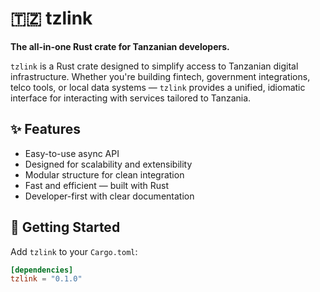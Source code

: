 
# 🇹🇿 tzlink

**The all-in-one Rust crate for Tanzanian developers.**

`tzlink` is a Rust crate designed to simplify access to Tanzanian digital infrastructure. Whether you're building fintech, government integrations, telco tools, or local data systems — `tzlink` provides a unified, idiomatic interface for interacting with services tailored to Tanzania.

## ✨ Features

- Easy-to-use async API
- Designed for scalability and extensibility
- Modular structure for clean integration
- Fast and efficient — built with Rust
- Developer-first with clear documentation

## 🚀 Getting Started

Add `tzlink` to your `Cargo.toml`:

```toml
[dependencies]
tzlink = "0.1.0"
```
